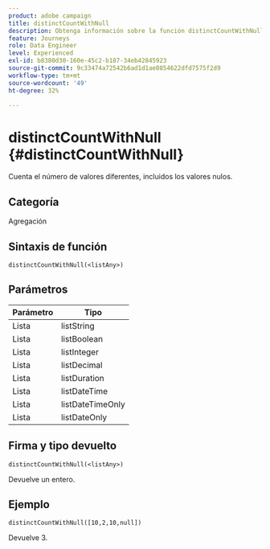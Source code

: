 ```yaml
---
product: adobe campaign
title: distinctCountWithNull
description: Obtenga información sobre la función distinctCountWithNull
feature: Journeys
role: Data Engineer
level: Experienced
exl-id: b8380d30-160e-45c2-b187-34eb42845923
source-git-commit: 9c33474a72542b6ad1d1ae0854622dfd7575f2d9
workflow-type: tm+mt
source-wordcount: '49'
ht-degree: 32%

---
```


# distinctCountWithNull {#distinctCountWithNull}

Cuenta el número de valores diferentes, incluidos los valores nulos.

## Categoría

Agregación

## Sintaxis de función

`distinctCountWithNull(<listAny>)`

## Parámetros

| Parámetro | Tipo |
|-----------|------------------|
| Lista | listString |
| Lista | listBoolean |
| Lista | listInteger |
| Lista | listDecimal |
| Lista | listDuration |
| Lista | listDateTime |
| Lista | listDateTimeOnly |
| Lista | listDateOnly |

## Firma y tipo devuelto

`distinctCountWithNull(<listAny>)`

Devuelve un entero.

## Ejemplo

`distinctCountWithNull([10,2,10,null])`

Devuelve 3.
